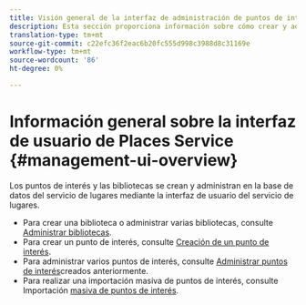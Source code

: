 ```yaml
---
title: Visión general de la interfaz de administración de puntos de interés
description: Esta sección proporciona información sobre cómo crear y administrar bibliotecas y puntos de interés mediante la interfaz de usuario del servicio de lugares.
translation-type: tm+mt
source-git-commit: c22efc36f2eac6b20fc555d998c3988d8c31169e
workflow-type: tm+mt
source-wordcount: '86'
ht-degree: 0%

---
```



# Información general sobre la interfaz de usuario de Places Service {#management-ui-overview}

Los puntos de interés y las bibliotecas se crean y administran en la base de datos del servicio de lugares mediante la interfaz de usuario del servicio de lugares.

* Para crear una biblioteca o administrar varias bibliotecas, consulte [Administrar bibliotecas](/help/poi-mgmt-ui/manage-libraries-in-the-places-ui.md).
* Para crear un punto de interés, consulte [Creación de un punto de interés](/help/poi-mgmt-ui/create-a-poi-ui.md).
* Para administrar varios puntos de interés, consulte [Administrar puntos de interés](/help/poi-mgmt-ui/managing-pois-in-the-places-ui.md)creados anteriormente.
* Para realizar una importación masiva de puntos de interés, consulte Importación [masiva de puntos de interés](/help/poi-mgmt-ui/bulk-upload-pois.md).